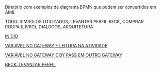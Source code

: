 
Diretório com exemplos de diagrama BPMN que podem ser convertidos em AIML

TODO: SÍMBOLOS UTILIZADOS, LEVANTAR PERFIL BECK, COMPRAR ROUPA (LIVRO), DIALOGOS, ARQUITETURA

[INÍCIO](https://github.com/giseldo/chatbot_ari_bpmn_to_aiml/tree/master/exemplos/inicio)

[VARIÁVEL NO GATEWAY E LEITURA NA ATIVIDADE](https://github.com/giseldo/chatbot_ari_bpmn_to_aiml/tree/master/exemplos/variavel)

[VARIÁVEL NO GATEWAY E BY PASS EM OUTRO GATEWAY](https://github.com/giseldo/chatbot_ari_bpmn_to_aiml/tree/master/exemplos/variavel_gateway)

[BECK: LEVANTAR PERFIL](https://github.com/giseldo/chatbot_ari_bpmn_to_aiml/tree/master/exemplos/bpmn_bizagi)
